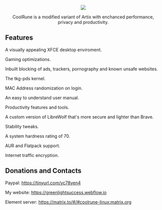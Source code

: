 <p align="center">
	<img src="https://i.postimg.cc/VLTRqVvW/logo.png" />
                                                                                                                                      
<p align="center">
	 CoolRune is a modified variant of Artix with enchanced performance, privacy and productivity.

## Features	 
A visually appealing XFCE desktop enviroment.

Gaming optimizations.

Inbuilt blocking of ads, trackers, pornography and known unsafe websites.

The tkg-pds kernel.

MAC Address randomization on login.

An easy to understand user manual.
    
Productivity features and tools.

A custom version of LibreWolf that's more secure and lighter than Brave.
 
Stability tweaks.
  
A system hardness rating of 70.

AUR and Flatpack support.
	
Internet traffic encryption.
  
## Donations and Contacts
Paypal: https://tinyurl.com/yc78yen4

My website: https://greenlightsuccess.webflow.io

Element server: https://matrix.to/#/#coolrune-linux:matrix.org

